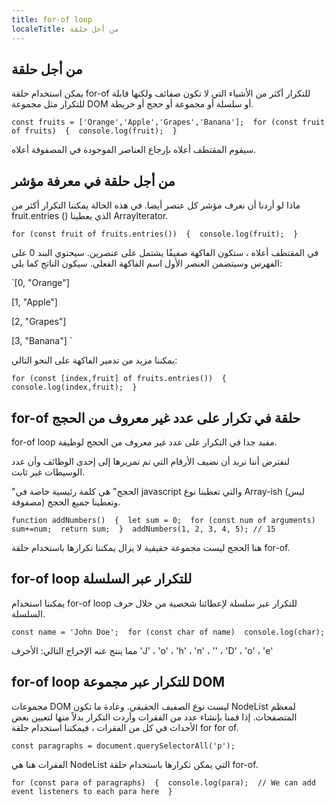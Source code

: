 ```yaml
---
title: for-of loop
localeTitle: من أجل حلقة
---
```

## من أجل حلقة

يمكن استخدام حلقة for-of للتكرار أكثر من الأشياء التي لا تكون صفائف ولكنها قابلة للتكرار مثل مجموعة DOM أو سلسلة أو مجموعة أو حجج أو خريطة.

 `const fruits = ['Orange','Apple','Grapes','Banana']; 
 for (const fruit of fruits) 
 { 
    console.log(fruit); 
 } 
` 

سيقوم المقتطف أعلاه بإرجاع العناصر الموجودة في المصفوفة أعلاه.

## من أجل حلقة في معرفة مؤشر

ماذا لو أردنا أن نعرف مؤشر كل عنصر أيضا. في هذه الحالة يمكننا التكرار أكثر من fruit.entries () الذي يعطينا ArrayIterator.

 `for (const fruit of fruits.entries()) 
 { 
    console.log(fruit); 
 } 
` 

في المقتطف أعلاه ، ستكون الفاكهة صفيفًا يشتمل على عنصرين. سيحتوي البند 0 على الفهرس وسيتضمن العنصر الأول اسم الفاكهة الفعلي. سيكون الناتج كما يلي:

 `[0, "Orange"] 
 
 [1, "Apple"] 
 
 [2, "Grapes"] 
 
 [3, "Banana"] 
` 

يمكننا مزيد من تدمير الفاكهة على النحو التالي:

 `for (const [index,fruit] of fruits.entries()) 
 { 
    console.log(index,fruit); 
 } 
` 

## for-of حلقة في تكرار على عدد غير معروف من الحجج

for-of loop مفيد جدا في التكرار على عدد غير معروف من الحجج لوظيفة.

لنفترض أننا نريد أن نضيف الأرقام التي تم تمريرها إلى إحدى الوظائف وأن عدد الوسيطات غير ثابت.

"الحجج" هي كلمة رئيسية خاصة في javascript والتي تعطينا نوع Array-ish (ليس مصفوفة) وتعطينا جميع الحجج.

 `function addNumbers() 
 { 
    let sum = 0; 
    for (const num of arguments) 
       sum+=num; 
    return sum; 
 } 
 addNumbers(1, 2, 3, 4, 5); // 15 
` 

هنا الحجج ليست مجموعة حقيقية لا يزال يمكننا تكرارها باستخدام حلقة for-of.

## for-of loop للتكرار عبر السلسلة

يمكننا استخدام for-of loop للتكرار عبر سلسلة لإعطائنا شخصية من خلال حرف السلسلة.

 `const name = 'John Doe'; 
 for (const char of name) 
    console.log(char); 
` 

مما ينتج عنه الإخراج التالي: الأحرف 'J' ، 'o' ، 'h' ، 'n' ، '' ، 'D' ، 'o' ، 'e'

## for-of loop للتكرار عبر مجموعة DOM

مجموعات DOM ليست نوع الصفيف الحقيقي. وعادة ما تكون NodeList لمعظم المتصفحات. إذا قمنا بإنشاء عدد من الفقرات وأردت التكرار بدلاً منها لتعيين بعض الأحداث في كل من الفقرات ، فيمكننا استخدام حلقة for for of.

 `const paragraphs = document.querySelectorAll('p'); 
` 

الفقرات هنا هي NodeList التي يمكن تكرارها باستخدام حلقة for-of.

 `for (const para of paragraphs) 
 { 
    console.log(para); 
    // We can add event listeners to each para here 
 } 
`
